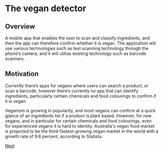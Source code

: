 # The vegan detector

## Overview

A mobile app that enables the user to scan and classify ingredients, and then the app can therefore confirm whether it is vegan. The application will use various technologies such as text scanning technology through the phone’s camera, and it will utilise existing technology such as barcode scanners. 

## Motivation

Currently there’s apps for vegans where users can search a product, or scan a barcode, however there’s currently no app that can identify ingredients, particularly certain chemicals and food colourings to confirm if it is vegan. 

Veganism is growing in popularity, and most vegans can confirm at a quick glance of an ingredients list if a product is plant based. However, for new vegans, and in particular for certain chemicals and food colourings, even for experienced vegans it is hard to identity. Australia's vegan food market is projected to be the third-fastest-growing vegan market in the world with a growth rate of 9.6 percent, according to Statista.

[Next](/project/description.md)